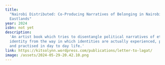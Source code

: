 ```yaml
---
title:
  "Nairobi Distributed: Co-Producing Narratives of Belonging in Nairobi's
  Eastlands"
year: 2024
isbn: not yet
description:
  'An artist book which tries to disentangle political narratives of ethnic
  identity from the way in which identities are actually experienced, performed
  and practised in day to day life.'
link: https://kitsolynn.wordpress.com/publications/letter-to-lagat/
image: /assets/2024-05-29-20.42.10.png
---
```

